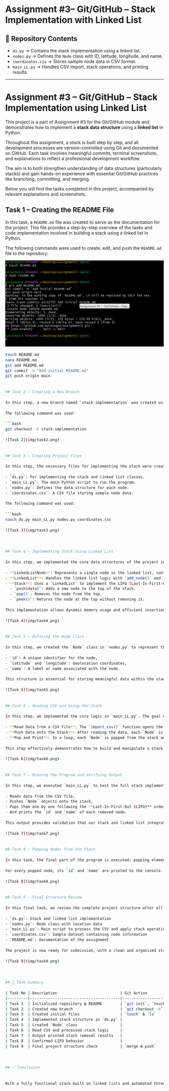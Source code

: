 # Assignment #3– Git/GitHub – Stack Implementation with Linked List

## 📂 Repository Contents

- `ds.py` → Contains the stack implementation using a linked list.
- `nodes.py` → Defines the `Node` class with ID, latitude, longitude, and name.
- `coordinates.csv` → Stores sample node data in CSV format.
- `main_LL.py` → Handles CSV import, stack operations, and printing results.

---
# Assignment #3 – Git/GitHub – Stack Implementation using Linked List

This project is a part of Assignment #3 for the Git/GitHub module and demonstrates how to implement a **stack data structure** using a **linked list** in Python.

Throughout this assignment, a stack is built step by step, and all development processes are version-controlled using Git and documented on GitHub. Each task involves meaningful commits, terminal screenshots, and explanations to reflect a professional development workflow.

The aim is to both strengthen understanding of data structures (particularly stacks) and gain hands-on experience with essential Git/GitHub practices like branching, committing, and merging.

Below you will find the tasks completed in this project, accompanied by relevant explanations and screenshots.



## Task 1 – Creating the README File

In this task, a `README.md` file was created to serve as the documentation for the project. This file provides a step-by-step overview of the tasks and code implementation involved in building a stack using a linked list in Python.

The following commands were used to create, edit, and push the `README.md` file to the repository:

![Task 1](img/task1.png)

```bash
touch README.md
nano README.md
git add README.md
git commit -m "Add initial README.md"
git push origin main


## Task 2 – Creating a New Branch

In this step, a new branch named `stack-implementation` was created using the `git checkout -b` command. This branch isolates the stack implementation work from the `main` branch, ensuring a clean and manageable workflow.

The following command was used:

```bash
git checkout -b stack-implementation

![Task 2](img/task2.png)


## Task 3 – Creating Project Files

In this step, the necessary files for implementing the stack were created using the `touch` command. These include:

- `ds.py`: For implementing the stack and linked list classes.
- `main_LL.py`: The main Python script to run the program.
- `nodes.py`: Defines the data structure for each node.
- `coordinates.csv`: A CSV file storing sample node data.

The following command was used:

```bash
touch ds.py main_LL.py nodes.py coordinates.csv

![Task 3](img/task3.png)



## Task 4 – Implementing Stack Using Linked List

In this step, we implemented the core data structures of the project in `ds.py`. Three classes were defined:

- **LinkedListNode**: Represents a single node in the linked list, containing the data and a reference to the next node.
- **LinkedList**: Handles the linked list logic with `add_node()` and `remove_node()` methods to manage the stack behavior.
- **Stack**: Uses a `LinkedList` to implement the LIFO (Last-In-First-Out) structure with:
  - `push(data)`: Adds a new node to the top of the stack.
  - `pop()`: Removes the node from the top.
  - `peek()`: Returns the node at the top without removing it.

This implementation allows dynamic memory usage and efficient insertion/removal at the head of the list.

![Task 4](img/task4.png)


## Task 5 – Defining the Node Class

In this step, we created the `Node` class in `nodes.py` to represent the individual data elements to be stored in the stack. Each node contains:

- `id`: A unique identifier for the node,
- `latitude` and `longitude`: Geolocation coordinates,
- `name`: A label or name associated with the node.

This structure is essential for storing meaningful data within the stack, allowing us to track location-based information in a structured manner.

![Task 5](img/task5.png)


## Task 6 – Reading CSV and Using the Stack

In this step, we implemented the core logic in `main_LL.py`. The goal was to:

- **Read Data from a CSV File**: The `import_csv()` function opens the `coordinates.csv` file, skips the header, reads each row, and converts them into `Node` objects using the structure we defined earlier.
- **Push Data onto the Stack**: After reading the data, each `Node` is pushed onto the stack using the `push()` method.
- **Pop and Print**: In a loop, each `Node` is popped from the stack and printed until the stack is empty.

This step effectively demonstrates how to build and manipulate a stack using custom objects and real-world data.

![Task 6](img/task6.png)


## Task 7 – Running the Program and Verifying Output

In this step, we executed `main_LL.py` to test the full stack implementation. The terminal output confirms that the program correctly:

- Reads data from the CSV file,
- Pushes `Node` objects onto the stack,
- Pops them one by one following the **Last-In-First-Out (LIFO)** order,
- And prints the `id` and `name` of each removed node.

This output provides validation that our stack and linked list integration works as expected.

![Task 7](img/task7.png)


## Task 8 – Popping Nodes from the Stack

In this task, the final part of the program is executed: popping elements from the stack. Using a `while` loop, each `Node` is removed from the top of the stack until the stack is empty.

For every popped node, its `id` and `name` are printed to the console. This confirms that the **Last-In-First-Out (LIFO)** behavior of the stack is working correctly — the most recently added node is the first to be removed.

![Task 8](img/task8.png)


## Task 9 – Final Structure Review

In this final task, we review the complete project structure after all files and implementations have been added. The repository now includes:

- `ds.py`: Stack and linked list implementation
- `nodes.py`: Node class with location data
- `main_LL.py`: Main script to process the CSV and apply stack operations
- `coordinates.csv`: Sample dataset containing node information
- `README.md`: Documentation of the assignment

The project is now ready for submission, with a clean and organized structure. All changes have been committed and pushed to the `main` branch.

![Task 9](img/task9.png)



## 🧩 Task Summary

| Task No | Description                            | Git Action         |
|---------|----------------------------------------|--------------------|
| Task 1  | Initialized repository & README        | `git init`, `touch` |
| Task 2  | Created new branch                     | `git checkout -b`  |
| Task 3  | Created initial files                  | `touch` & `ls`     |
| Task 4  | Implemented stack structure in `ds.py` |                    |
| Task 5  | Created `Node` class                   |                    |
| Task 6  | Read CSV and processed stack logic     |                    |
| Task 7  | Output printed stack removal results   |                    |
| Task 8  | Confirmed LIFO behavior                |                    |
| Task 9  | Final project structure check          | `merge & push`     |



## ✅ Conclusion


With a fully functional stack built on linked lists and automated through CSV parsing, this project showcases modular design, real-world data processing, and clean Git management — from branching to merging.


